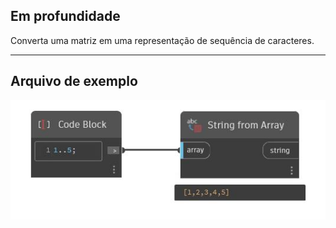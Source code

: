 ## Em profundidade
Converta uma matriz em uma representação de sequência de caracteres.
___
## Arquivo de exemplo

![String from Array](./CoreNodeModels.FromArray_img.jpg)

